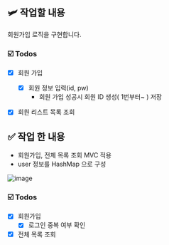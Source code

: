 ## 🛩️ 작업할 내용
회원가입 로직을 구현합니다.

### ☑️ Todos
- [x] 회원 가입 
  - [x] 회원 정보 입력(id, pw)
    - 회원 가입 성공시 회원 ID 생성( 1번부터~ ) 저장 
- [x] 회원 리스트 목록 조회


## ✅ 작업 한 내용
- 회원가입, 전체 목록 조회 MVC 적용
- user 정보를 HashMap 으로 구성

![image](https://github.com/user-attachments/assets/c4fb8d13-9ff0-4d64-a667-b9bbb2815ba0)

### ☑️ Todos
- [x] 회원가입
  - [x] 로그인 중복 여부 확인
- [x] 전체 목록 조회
